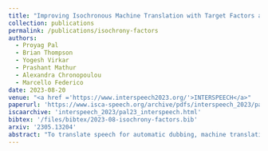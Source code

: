 ```yaml
---
title: "Improving Isochronous Machine Translation with Target Factors and Auxiliary Counters"
collection: publications
permalink: /publications/isochrony-factors
authors:
  - Proyag Pal
  - Brian Thompson
  - Yogesh Virkar
  - Prashant Mathur
  - Alexandra Chronopoulou
  - Marcello Federico
date: 2023-08-20
venue: "<a href ='https://www.interspeech2023.org/'>INTERSPEECH</a>"
paperurl: 'https://www.isca-speech.org/archive/pdfs/interspeech_2023/pal23_interspeech.pdf'
iscaarchive: 'interspeech_2023/pal23_interspeech.html'
bibtex: '/files/bibtex/2023-08-isochrony-factors.bib'
arxiv: '2305.13204'
abstract: "To translate speech for automatic dubbing, machine translation needs to be isochronous, i.e. translated speech needs to be aligned with the source in terms of speech durations. We introduce target factors in a transformer model to predict durations jointly with target language phoneme sequences. We also introduce auxiliary counters to help the decoder to keep track of the timing information while generating target phonemes. We show that our model improves translation quality and isochrony compared to previous work where the translation model is instead trained to predict interleaved sequences of phonemes and durations."
---
```

